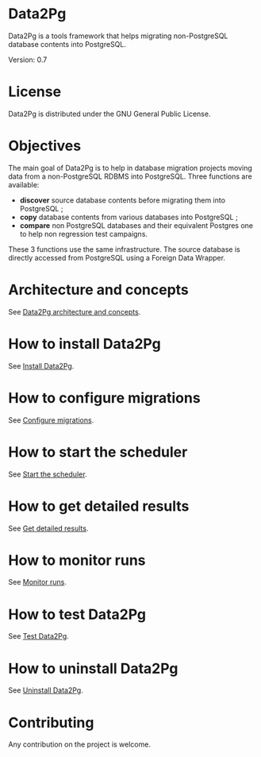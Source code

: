 Data2Pg
=======

Data2Pg is a tools framework that helps migrating non-PostgreSQL database contents into PostgreSQL.

Version: 0.7

# License

Data2Pg is distributed under the GNU General Public License.

# Objectives

The main goal of Data2Pg is to help in database migration projects moving data from a non-PostgreSQL RDBMS into PostgreSQL. Three functions are available:

 * **discover** source database contents before migrating them into PostgreSQL ;
 * **copy** database contents from various databases into PostgreSQL ;
 * **compare** non PostgreSQL databases and their equivalent Postgres one to help non regression test campaigns.

These 3 functions use the same infrastructure. The source database is directly accessed from PostgreSQL using a Foreign Data Wrapper.

# Architecture and concepts

See [Data2Pg architecture and concepts](doc/architectureConcept.md).

# How to install Data2Pg

See [Install Data2Pg](doc/install.md).

# How to configure migrations

See [Configure migrations](doc/configureMigration.md).

# How to start the scheduler

See [Start the scheduler](doc/startScheduler.md).

# How to get detailed results

See [Get detailed results](doc/getDetailedResults.md).

# How to monitor runs

See [Monitor runs](doc/monitorRuns.md).

# How to test Data2Pg

See [Test Data2Pg](doc/test.md).

# How to uninstall Data2Pg

See [Uninstall Data2Pg](doc/uninstall.md).

# Contributing

Any contribution on the project is welcome.

